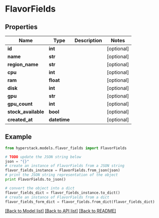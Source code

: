 # FlavorFields


## Properties

Name | Type | Description | Notes
------------ | ------------- | ------------- | -------------
**id** | **int** |  | [optional] 
**name** | **str** |  | [optional] 
**region_name** | **str** |  | [optional] 
**cpu** | **int** |  | [optional] 
**ram** | **float** |  | [optional] 
**disk** | **int** |  | [optional] 
**gpu** | **str** |  | [optional] 
**gpu_count** | **int** |  | [optional] 
**stock_available** | **bool** |  | [optional] 
**created_at** | **datetime** |  | [optional] 

## Example

```python
from hyperstack.models.flavor_fields import FlavorFields

# TODO update the JSON string below
json = "{}"
# create an instance of FlavorFields from a JSON string
flavor_fields_instance = FlavorFields.from_json(json)
# print the JSON string representation of the object
print FlavorFields.to_json()

# convert the object into a dict
flavor_fields_dict = flavor_fields_instance.to_dict()
# create an instance of FlavorFields from a dict
flavor_fields_form_dict = flavor_fields.from_dict(flavor_fields_dict)
```
[[Back to Model list]](../README.md#documentation-for-models) [[Back to API list]](../README.md#documentation-for-api-endpoints) [[Back to README]](../README.md)


